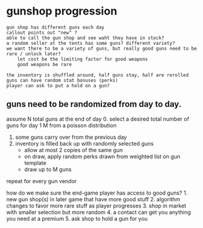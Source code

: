 # gunshop progression
    gun shop has different guns each day
    callout points out "new" ?
    able to call the gun shop and see waht they have in stock?
    a random seller at the tents has some guns? different variety?
    we want there to be a variety of guns, but really good guns need to be rare / unlock later?
        let cost be the limiting factor for good weapons
        good weapons be rare
    
    the inventory is shuffled around, half guns stay, half are rerolled
    guns can have random stat bonuses (perks)
    player can ask to put a hold on a gun?



## guns need to be randomized from day to day.

assume N total guns at the end of day 0.
select a desired total number of guns for day 1 M from a poisson distribution

1. some guns carry over from the previous day
2. inventory is filled back up with randomly selected guns
    * allow at most 2 copies of the same gun
    * on draw, apply random perks drawn from weighted list on gun template
    * draw up to M guns

repeat for every gun vendor




how do we make sure the end-game player has access to good guns?
    1. new gun shop(s) in later game that have more good stuff
    2. algorithm changes to favor more rare stuff as player progresses
    3. shop in market with smaller selection but more random
    4. a contact can get you anything you need at a premium
    5. ask shop to hold a gun for you

